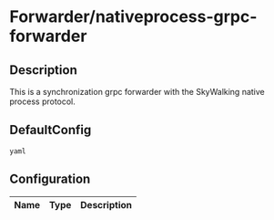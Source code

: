# Forwarder/nativeprocess-grpc-forwarder
## Description
This is a synchronization grpc forwarder with the SkyWalking native process protocol.
## DefaultConfig
```yaml```
## Configuration
|Name|Type|Description|
|----|----|-----------|

